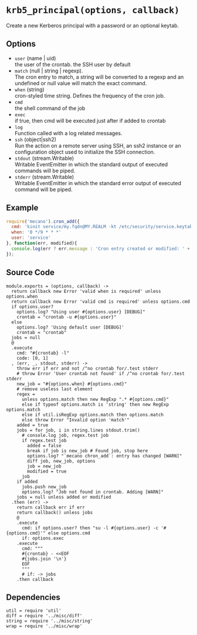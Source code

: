 
# `krb5_principal(options, callback)`

Create a new Kerberos principal with a password or an optional keytab.

## Options

*   `user` (name | uid)   
    the user of the crontab. the SSH user by default   
*   `match` (null | string | regexp).   
    The cron entry to match, a string will be converted to a regexp and an
    undefined or null value will match the exact command.   
*   `when` (string)   
    cron-styled time string. Defines the frequency of the cron job.   
*   `cmd`   
    the shell command of the job   
*   `exec`   
    if true, then cmd will be executed just after if added to crontab   
*   `log`   
    Function called with a log related messages.   
*   `ssh` (object|ssh2)   
    Run the action on a remote server using SSH, an ssh2 instance or an
    configuration object used to initialize the SSH connection.   
*   `stdout` (stream.Writable)   
    Writable EventEmitter in which the standard output of executed commands will
    be piped.   
*   `stderr` (stream.Writable)   
    Writable EventEmitter in which the standard error output of executed command
    will be piped.   

## Example

```js
require('mecano').cron_add({
  cmd: 'kinit service/my.fqdn@MY.REALM -kt /etc/security/service.keytab',
  when: '0 */9 * * *'
  user: 'service'
}, function(err, modified){
  console.log(err ? err.message : 'Cron entry created or modified: ' + !!modified);
});
```

## Source Code

    module.exports = (options, callback) ->
      return callback new Error 'valid when is required' unless options.when
      return callback new Error 'valid cmd is required' unless options.cmd
      if options.user?
        options.log? "Using user #{options.user} [DEBUG]"
        crontab = "crontab -u #{options.user}"
      else
        options.log? 'Using default user [DEBUG]'
        crontab = "crontab"
      jobs = null
      @
      .execute
        cmd: "#{crontab} -l"
        code: [0, 1]
      , (err, _, stdout, stderr) ->
        throw err if err and not /^no crontab for/.test stderr
        # throw Error 'User crontab not found' if /^no crontab for/.test stderr
        new_job = "#{options.when} #{options.cmd}"
        # remove useless last element
        regex =
          unless options.match then new RegExp ".* #{options.cmd}"
          else if typeof options.match is 'string' then new RegExp options.match
          else if util.isRegExp options.match then options.match
          else throw Error "Invalid option 'match'"
        added = true
        jobs = for job, i in string.lines stdout.trim()
          # console.log job, regex.test job
          if regex.test job
            added = false
            break if job is new_job # Found job, stop here
            options.log? "`mecano chron_add`: entry has changed [WARN]"
            diff job, new_job, options
            job = new_job
            modified = true
          job
        if added
          jobs.push new_job
          options.log? "Job not found in crontab. Adding [WARN]"
        jobs = null unless added or modified
      .then (err) ->
        return callback err if err
        return callback() unless jobs
        @
        .execute
          cmd: if options.user? then "su -l #{options.user} -c '#{options.cmd}'" else options.cmd
          if: options.exec
        .execute
          cmd: """
          #{crontab} - <<EOF
          #{jobs.join '\n'}
          EOF
          """
          # if: -> jobs
        .then callback

## Dependencies

    util = require 'util'
    diff = require '../misc/diff'
    string = require '../misc/string'
    wrap = require '../misc/wrap'
